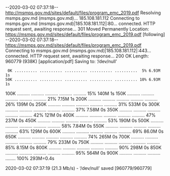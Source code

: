--2020-03-02 07:37:18--  http://msmps.gov.md/sites/default/files/program_emc_2019.pdf
Resolving msmps.gov.md (msmps.gov.md)... 185.108.181.112
Connecting to msmps.gov.md (msmps.gov.md)|185.108.181.112|:80... connected.
HTTP request sent, awaiting response... 301 Moved Permanently
Location: https://msmps.gov.md/sites/default/files/program_emc_2019.pdf [following]
--2020-03-02 07:37:18--  https://msmps.gov.md/sites/default/files/program_emc_2019.pdf
Connecting to msmps.gov.md (msmps.gov.md)|185.108.181.112|:443... connected.
HTTP request sent, awaiting response... 200 OK
Length: 960779 (938K) [application/pdf]
Saving to: ‘/dev/null’

     0K .......... .......... .......... .......... ..........  5% 6.93M 1s
    50K .......... .......... .......... .......... .......... 10% 6.93M 1s
   100K .......... .......... .......... .......... .......... 15%  140M 1s
   150K .......... .......... .......... .......... .......... 21% 7.15M 1s
   200K .......... .......... .......... .......... .......... 26%  139M 0s
   250K .......... .......... .......... .......... .......... 31%  533M 0s
   300K .......... .......... .......... .......... .......... 37% 7.58M 0s
   350K .......... .......... .......... .......... .......... 42%  121M 0s
   400K .......... .......... .......... .......... .......... 47%  237M 0s
   450K .......... .......... .......... .......... .......... 53%  190M 0s
   500K .......... .......... .......... .......... .......... 58% 7.84M 0s
   550K .......... .......... .......... .......... .......... 63%  129M 0s
   600K .......... .......... .......... .......... .......... 69% 86.0M 0s
   650K .......... .......... .......... .......... .......... 74%  265M 0s
   700K .......... .......... .......... .......... .......... 79%  233M 0s
   750K .......... .......... .......... .......... .......... 85% 8.15M 0s
   800K .......... .......... .......... .......... .......... 90%  298M 0s
   850K .......... .......... .......... .......... .......... 95%  564M 0s
   900K .......... .......... .......... ........             100%  293M=0.4s

2020-03-02 07:37:19 (21.3 Mb/s) - ‘/dev/null’ saved [960779/960779]

